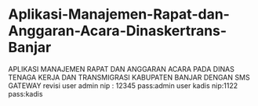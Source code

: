 # Aplikasi-Manajemen-Rapat-dan-Anggaran-Acara-Dinaskertrans-Banjar

APLIKASI MANAJEMEN RAPAT DAN ANGGARAN ACARA PADA DINAS TENAGA KERJA DAN TRANSMIGRASI KABUPATEN BANJAR DENGAN SMS GATEWAY
revisi
user admin nip : 12345 pass:admin
user kadis nip:1122 pass:kadis